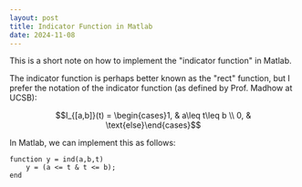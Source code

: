 ```yaml
---
layout: post
title: Indicator Function in Matlab
date: 2024-11-08
---
```


This is a short note on how to implement the "indicator function" in Matlab.

The indicator function is perhaps better known as the "rect" function, but I prefer the notation of the indicator function (as defined by Prof. Madhow at UCSB):

$$I_{[a,b]}(t) = \begin{cases}1, & a\leq t\leq b \\ 0, & \text{else}\end{cases}$$

In Matlab, we can implement this as follows:
```
function y = ind(a,b,t)
    y = (a <= t & t <= b);
end
```

